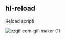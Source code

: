## hl-reload

Reload scripti


![ezgif com-gif-maker (1)](https://user-images.githubusercontent.com/62592797/113506292-85d03500-954c-11eb-8b45-8db4e6642e07.gif)
